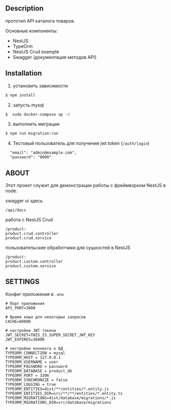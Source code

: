 ## Description
прототип API каталога товаров.

Основные компоненты:
* NestJS
* TypeOrm
* NestJS Crud example
* Swagger (документация методов API)

## Installation
1. установить зависимости
```bash
$ npm install
```

2. запусть mysql
```bash
$  sudo docker-compose up -d
```

3.  выполнить миграции
```bash
$ npm run migration:run
```
4.  Тестовый пользователь для получения jwt token (`/auth/login`)
``` 
  "email": "admin@example.com",
  "password": "0000"
```

## ABOUT

Этот проект служит для демонстрации работы с фреймворком NestJS  в node. 

swagger ui здесь
```
/api/docs
```

работа с NestJS Crud
```
/product:
product.crud.controller 
product.crud.service 
```

пользовательские обработчики для сущностей в NestJS
```
/product:
product.custom.controller 
product.custom.service 
```

## SETTINGS

Конфиг приложения в `.env`

```
# Порт приложения
API_PORT=3000

# Время кеша для некоторых запросов 
CACHE=60000

# настройки JWT токена
JWT_SECRET=THIS_IS_SUPER_SECRET_JWT_KEY
JWT_EXPIRES=36000

# настройки коннекта к БД
TYPEORM_CONNECTION = mysql
TYPEORM_HOST = 127.0.0.1
TYPEORM_USERNAME = user
TYPEORM_PASSWORD = password
TYPEORM_DATABASE = product_db
TYPEORM_PORT = 3306
TYPEORM_SYNCHRONIZE = false
TYPEORM_LOGGING = true
TYPEORM_ENTITIES=dist/**/entities/*.entity.js
TYPEORM_ENTITIES_DIR=src/**/**/entities/*.entity.ts
TYPEORM_MIGRATIONS=dist/database/migrations/*.js
TYPEORM_MIGRATIONS_DIR=src/database/migrations

```
